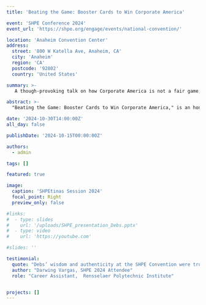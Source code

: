```yaml
---
title: 'Beating the Game: Booster Cards to Win Corporate America'

event: 'SHPE Conference 2024'
event_url: 'https://shpe.org/engage/events/national-convention/'

location: 'Anaheim Convention Center'
address:
  street: '800 W Katella Ave, Anaheim, CA'
  city: 'Anaheim'
  region: 'CA'
  postcode: '92802'
  country: 'United States'

summary: >-
   A though-provoking talk on how Corporate America is not a fair game; but fear not, there are "booster cards" to level the play field.

abstract: >-
  "Beating the Game: Booster Cards to Win Corporate America," is an honest talk: the workplace isn't fair and "meritocracy" is often a myth. Instead of waiting for perfect conditions, the talk offers practical advice to navigate the work environment and play to win. These moves help underrepresented professionals navigate bias, reclaim agency, and advance with purpose.

date: '2024-10-30T14:00:00Z'
all_day: false

publishDate: '2024-10-15T00:00:00Z'

authors:
  - admin

tags: []

featured: true

image:
  caption: 'SHPEtinas Session 2024'
  focal_point: Right
  preview_only: false

#links:
#  - type: slides
#    url: '/uploads/SHPE_presentation_Debs.pptx'
#  - type: video
#    url: 'https://youtube.com'

#slides: ''

testimonial:
  quote: "Debs’ wisdom and authenticity at the SHPE Convention were truly inspiring. Her insights on career growth and navigating challenges resonated deeply. This is a talk that stays with you."
  author: "Darwing Vargas, SHPE 2024 Attendee"
  role: "Career Assistant,  Rensselaer Polytechnic Institute"


projects: []
---
```

